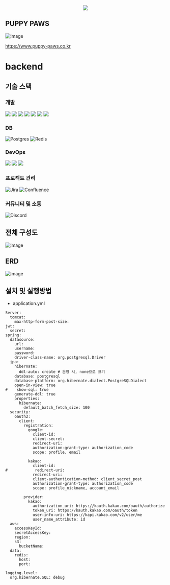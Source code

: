 <div align=center>
	<img src="https://capsule-render.vercel.app/api?type=waving&color=auto&height=200&section=header&text=🐶&fontSize=50" />	
</div>

## PUPPY PAWS
![image](https://github.com/user-attachments/assets/3a98d3eb-e25d-4c5b-9986-71d117407a00)

https://www.puppy-paws.co.kr

# backend

## 기술 스택

### 개발
<div>
  <img src="https://img.shields.io/badge/java-007396?style=for-the-badge&logo=OpenJDK&logoColor=white">
  <img src="https://img.shields.io/badge/springboot-6DB33F?style=for-the-badge&logo=springboot&logoColor=white">
  <img src="https://img.shields.io/badge/Spring Security-6DB33F?style=for-the-badge&logo=SpringSecurity&logoColor=white">
  <img src="https://img.shields.io/badge/JWT-black?style=for-the-badge&logo=JSON%20web%20tokens">
  <img src="https://img.shields.io/badge/JPA-007396?style=for-the-badge&logo=JPA&logoColor=white">
  <img src="https://img.shields.io/badge/QueryDSL-0854C1?style=for-the-badge&logo=QueryDSL&logoColor=white">
  <img src="https://img.shields.io/badge/OAuth 2.0-EC1C24?style=for-the-badge&logo=0auth&logoColor=white">
</div>

### DB
![Postgres](https://img.shields.io/badge/postgres-%23316192.svg?style=for-the-badge&logo=postgresql&logoColor=white)
![Redis](https://img.shields.io/badge/redis-%23DD0031.svg?style=for-the-badge&logo=redis&logoColor=white)

### DevOps

<div>
  <img src="https://img.shields.io/badge/docker-%230db7ed.svg?style=for-the-badge&logo=docker&logoColor=white"> 
  <img src="https://img.shields.io/badge/Amazon%20EC2-FF9900?style=for-the-badge&logo=Amazon%20EC2&logoColor=white">
  <img src="https://img.shields.io/badge/Amazon%20S3-569A31?style=for-the-badge&logo=Amazon%20S3&logoColor=white">
</div>

### 프로젝트 관리

![Jira](https://img.shields.io/badge/jira-%230A0FFF.svg?style=for-the-badge&logo=jira&logoColor=white)
![Confluence](https://img.shields.io/badge/confluence-%23172BF4.svg?style=for-the-badge&logo=confluence&logoColor=white)

### 커뮤니티 및 소통

![Discord](https://img.shields.io/badge/Discord-%235865F2.svg?style=for-the-badge&logo=discord&logoColor=white)

## 전체 구성도
![image](https://github.com/user-attachments/assets/53d1023a-dbf4-439c-8e13-8b62f7f4abdc)


## ERD
![image](https://github.com/user-attachments/assets/83ea65a5-5767-43fa-b037-c9f4546f3df5)


## 설치 및 실행방법

- application.yml
```
Server:
  tomcat:
    max-http-form-post-size: 
jwt:
  secret:
spring:
  datasource:
    url: 
    username: 
    password: 
    driver-class-name: org.postgresql.Driver
  jpa:
    hibernate:
      ddl-auto: create # 운영 시, none으로 표기
    database: postgresql
    database-platform: org.hibernate.dialect.PostgreSQLDialect
    open-in-view: true
#    show-sql: true
    generate-ddl: true
    properties:
      hibernate:
        default_batch_fetch_size: 100
  security:
    oauth2:
      client:
        registration:
          google:
            client-id: 
            client-secret: 
            redirect-uri: 
            authorization-grant-type: authorization_code
            scope: profile, email

          kakao:
            client-id: 
#            redirect-uri: 
            redirect-uri: 
            client-authentication-method: client_secret_post
            authorization-grant-type: authorization_code
            scope: profile_nickname, account_email

        provider:
          kakao:
            authorization_uri: https://kauth.kakao.com/oauth/authorize
            token_uri: https://kauth.kakao.com/oauth/token
            user-info-uri: https://kapi.kakao.com/v2/user/me
            user_name_attribute: id
  aws:
    accessKeyId: 
    secretAccessKey: 
    region: 
    s3:
      bucketName: 
  data:
    redis:
      host: 
      port: 

logging.level:
  org.hibernate.SQL: debug
```
